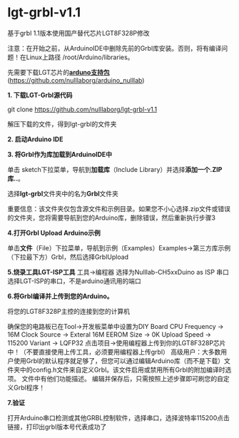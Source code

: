 # lgt-grbl-v1.1
基于grbl 1.1版本使用国产替代芯片LGT8F328P修改


注意：在开始之前，从ArduinoIDE中删除先前的Grbl库安装。否则，将有编译问题！在Linux上路径 /root/Arduino/libraries。

先需要下载LGT芯片的[**arduno支持包**]()(https://github.com/nulllaborg/arduino_nulllab)

 **1. 下载LGT-Grbl源代码**

git clone https://github.com/nulllaborg/lgt-grbl-v1.1

解压下载的文件，得到lgt-grbl的文件夹

 **2. 启动Arduino IDE**

**3. 将Grbl作为库加载到ArduinoIDE中**

单击 sketch下拉菜单，导航到**加载库**（Include Library）并选择**添加一个.ZIP库..**。

选择**lgt-grbl**文件夹中的名为**Grbl**文件夹

重要信息：该文件夹仅包含源文件和示例目录。如果您不小心选择.zip文件或错误的文件夹，您将需要导航到您的Arduino库，删除错误，然后重新执行步骤3

**4.打开Grbl Upload Arduino示例**

单击**文件**（File）下拉菜单，导航到示例（Examples）Examples->第三方库示例（下拉最下方）Grbl，然后选择GrblUpload

**5.烧录工具LGT-ISP工具**
工具->编程器 选择为Nulllab-CH5xxDuino as ISP
串口选择LGT-ISP的串口，不是arduino通讯用的端口

**6.将Grbl编译并上传到您的Arduino。**

 将您的LGT8F328P主控的连接到您的计算机

确保您的电路板已在Tool->开发板菜单中设置为DIY Board
CPU Frequency -> 16M
Clock Source  -> Exteral 16M
EEROM Size    -> 0K
Upload Speed  -> 115200
Variant       -> LQFP32
点击项目->使用编程器上传到你的LGT8F328P芯片中！（不要直接使用上传工具，必须要用编程器上传grbl）
高级用户：大多数用户使用Grbl的默认程序就足够了，但您可以通过编辑Arduino库（而不是下载）文件夹中的config.h文件来自定义Grbl。该文件启用或禁用所有Grbl的附加编译时选项。 文件中有他们功能描述。 编辑并保存后，只需按照上述步骤即可刷您的自定义Grbl程序！

 **7.验证**

 打开Arduino串口检测或其他GRBL控制软件，选择串口，选择波特率115200点击链接，打印出grbl版本号代表成功了
